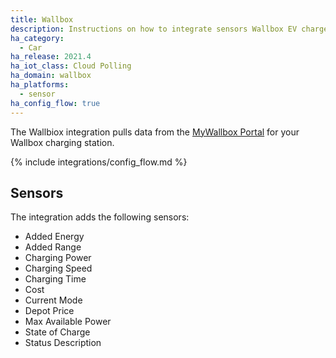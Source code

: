 ```yaml
---
title: Wallbox
description: Instructions on how to integrate sensors Wallbox EV chargers to Home Assistant
ha_category:
  - Car
ha_release: 2021.4
ha_iot_class: Cloud Polling
ha_domain: wallbox
ha_platforms:
  - sensor
ha_config_flow: true
---
```


The Wallbiox integration pulls data from the [MyWallbox Portal](https://my.wallbox.com) for your Wallbox charging station.

{% include integrations/config_flow.md %}

## Sensors

The integration adds the following sensors:

- Added Energy
- Added Range
- Charging Power
- Charging Speed
- Charging Time
- Cost
- Current Mode
- Depot Price
- Max Available Power
- State of Charge
- Status Description
